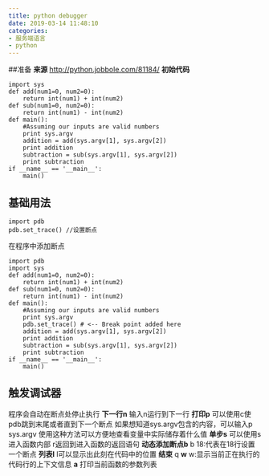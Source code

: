 ```yaml
---
title: python debugger
date: 2019-03-14 11:48:10
categories: 
- 服务端语言
- python
---
```

##准备
**来源**
http://python.jobbole.com/81184/
**初始代码**
```
import sys
def add(num1=0, num2=0):
    return int(num1) + int(num2)
def sub(num1=0, num2=0):
    return int(num1) - int(num2)
def main():
    #Assuming our inputs are valid numbers
    print sys.argv
    addition = add(sys.argv[1], sys.argv[2])
    print addition
    subtraction = sub(sys.argv[1], sys.argv[2])
    print subtraction
if __name__ == '__main__':
    main()
```
## 基础用法
```
import pdb
pdb.set_trace() //设置断点
```
在程序中添加断点
```
import pdb
import sys
def add(num1=0, num2=0):
    return int(num1) + int(num2)
def sub(num1=0, num2=0):
    return int(num1) - int(num2)
def main():
    #Assuming our inputs are valid numbers
    print sys.argv
    pdb.set_trace() # <-- Break point added here
    addition = add(sys.argv[1], sys.argv[2])
    print addition
    subtraction = sub(sys.argv[1], sys.argv[2])
    print subtraction
if __name__ == '__main__':
    main()
```
## 触发调试器
程序会自动在断点处停止执行
**下一行n**
输入n运行到下一行
**打印p**
可以使用c使pdb跳到末尾或者直到下一个断点
如果想知道sys.argv包含的内容，可以输入p sys.argv
使用这种方法可以方便地查看变量中实际储存着什么值
**单步s**
可以使用s进入函数内部
r返回到进入函数的返回语句
**动态添加断点b**
b 18:代表在18行设置一个断点
**列表l**
l可以显示出此刻在代码中的位置
**结束**
q
**w**
w:显示当前正在执行的代码行的上下文信息
**a**
打印当前函数的参数列表
